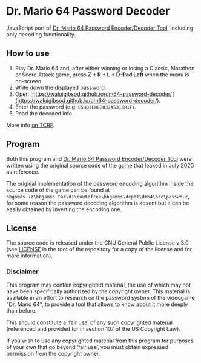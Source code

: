 # Dr. Mario 64 Password Decoder

JavaScript port of [Dr. Mario 64 Password Encoder/Decoder Tool](https://github.com/WaluigiBSOD/dm64-password-tool), including only decoding functionality.

## How to use

1. Play Dr. Mario 64 and, after either winning or losing a Classic, Marathon or Score Attack game, press **Z + R + L + D-Pad Left** when the menu is on-screen.
2. Write down the displayed password.
3. Open [https://waluigibsod.github.io/dm64-password-decoder/](https://waluigibsod.github.io/dm64-password-decoder/).
4. Enter the password (e.g. `E5HQ3E80B03JA5316R1F`).
5. Read the decoded info.

More info [on TCRF](https://tcrf.net/Dr._Mario_64#Passwords).

## Program

Both this program and [Dr. Mario 64 Password Encoder/Decoder Tool](https://github.com/WaluigiBSOD/dm64-password-tool) were written using the original source code of the game that leaked in July 2020 as reference.

The original implementation of the password encoding algorithm inside the source code of the game can be found at `bbgames.7z\bbgames.tar\d1\routefree\bbgames\depot\dm64\src\passwd.c`, for some reason the password decoding algorithm is absent but it can be easily obtained by inverting the encoding one.

## License

The source code is released under the GNU General Public License v 3.0 (see [LICENSE](https://github.com/WaluigiBSOD/dm64-password-decoder/blob/master/LICENSE) in the root of the repository for a copy of the license and for more information).

### Disclaimer

This program may contain copyrighted material, the use of which may not have been specifically authorized by the copyright owner.
This material is available in an effort to research on the password system of the videogame "Dr. Mario 64", to provide a tool that allows to know about it more deeply than before.

This should constitute a ‘fair use’ of any such copyrighted material (referenced and provided for in section 107 of the US Copyright Law).

If you wish to use any copyrighted material from this program for purposes of your own that go beyond ‘fair use’, you must obtain expressed permission from the copyright owner.